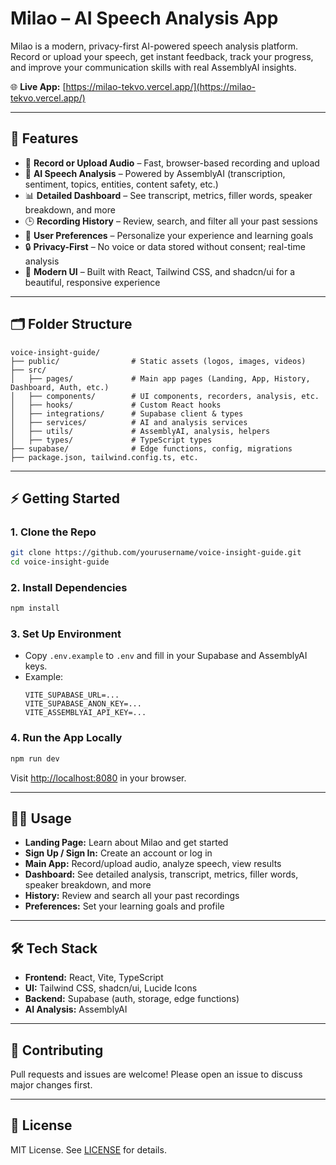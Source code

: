 # Milao – AI Speech Analysis App

Milao is a modern, privacy-first AI-powered speech analysis platform. Record or upload your speech, get instant feedback, track your progress, and improve your communication skills with real AssemblyAI insights.

🌐 **Live App:** [https://milao-tekvo.vercel.app/](https://milao-tekvo.vercel.app/)

---

## 🚀 Features

- 🎤 **Record or Upload Audio** – Fast, browser-based recording and upload
- 🤖 **AI Speech Analysis** – Powered by AssemblyAI (transcription, sentiment, topics, entities, content safety, etc.)
- 📊 **Detailed Dashboard** – See transcript, metrics, filler words, speaker breakdown, and more
- 🕒 **Recording History** – Review, search, and filter all your past sessions
- 👤 **User Preferences** – Personalize your experience and learning goals
- 🔒 **Privacy-First** – No voice or data stored without consent; real-time analysis
- 🦾 **Modern UI** – Built with React, Tailwind CSS, and shadcn/ui for a beautiful, responsive experience

---

## 🗂️ Folder Structure

```
voice-insight-guide/
├── public/                # Static assets (logos, images, videos)
├── src/
│   ├── pages/             # Main app pages (Landing, App, History, Dashboard, Auth, etc.)
│   ├── components/        # UI components, recorders, analysis, etc.
│   ├── hooks/             # Custom React hooks
│   ├── integrations/      # Supabase client & types
│   ├── services/          # AI and analysis services
│   ├── utils/             # AssemblyAI, analysis, helpers
│   ├── types/             # TypeScript types
├── supabase/              # Edge functions, config, migrations
├── package.json, tailwind.config.ts, etc.
```

---

## ⚡ Getting Started

### 1. **Clone the Repo**
```sh
git clone https://github.com/yourusername/voice-insight-guide.git
cd voice-insight-guide
```

### 2. **Install Dependencies**
```sh
npm install
```

### 3. **Set Up Environment**
- Copy `.env.example` to `.env` and fill in your Supabase and AssemblyAI keys.
- Example:
  ```env
  VITE_SUPABASE_URL=...
  VITE_SUPABASE_ANON_KEY=...
  VITE_ASSEMBLYAI_API_KEY=...
  ```

### 4. **Run the App Locally**
```sh
npm run dev
```
Visit [http://localhost:8080](http://localhost:8080) in your browser.

---

## 🧑‍💻 Usage

- **Landing Page:** Learn about Milao and get started
- **Sign Up / Sign In:** Create an account or log in
- **Main App:** Record/upload audio, analyze speech, view results
- **Dashboard:** See detailed analysis, transcript, metrics, filler words, speaker breakdown, and more
- **History:** Review and search all your past recordings
- **Preferences:** Set your learning goals and profile

---

## 🛠️ Tech Stack
- **Frontend:** React, Vite, TypeScript
- **UI:** Tailwind CSS, shadcn/ui, Lucide Icons
- **Backend:** Supabase (auth, storage, edge functions)
- **AI Analysis:** AssemblyAI

---

## 🤝 Contributing
Pull requests and issues are welcome! Please open an issue to discuss major changes first.

---

## 📄 License
MIT License. See [LICENSE](LICENSE) for details.
